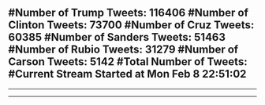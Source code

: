 #Number of Trump Tweets: 116406
#Number of Clinton Tweets: 73700
#Number of Cruz Tweets: 60385
#Number of Sanders Tweets: 51463
#Number of Rubio Tweets: 31279
#Number of Carson Tweets: 5142
#Total Number of Tweets:  
#Current Stream Started at Mon Feb  8 22:51:02
---
---
---
